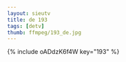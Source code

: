 ```yaml
--- 
layout: sieutv
title: de 193
tags: [detv]
thumb: ffmpeg/193_de.jpg
---
```

{% include oADdzK6f4W key="193" %} 
